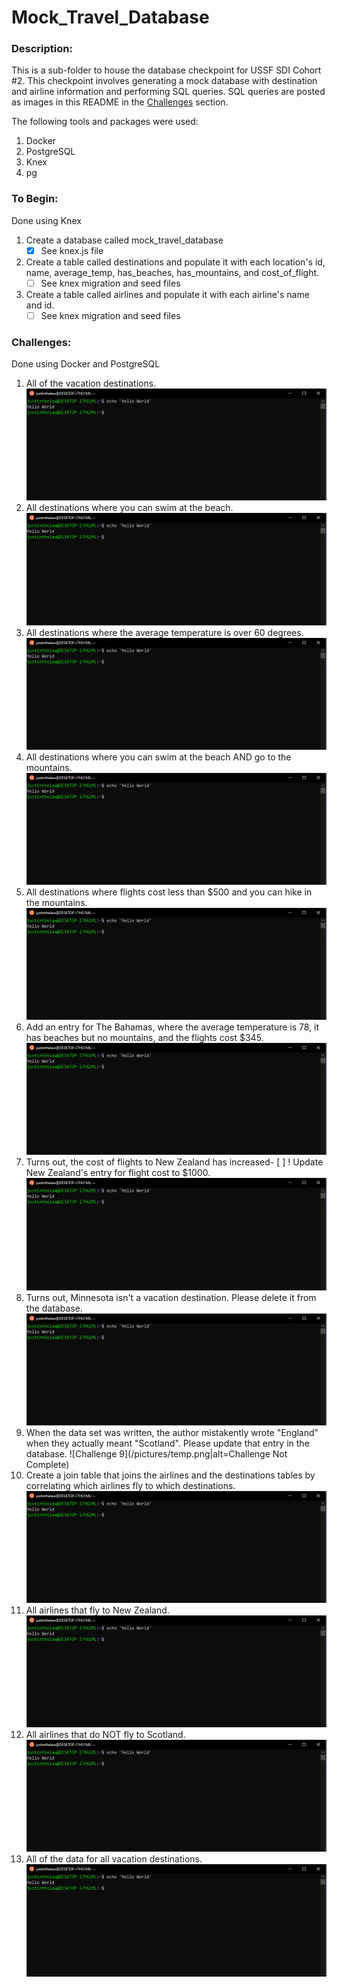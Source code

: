 # Mock_Travel_Database

### Description:
This is a sub-folder to house the database checkpoint for USSF SDI Cohort #2. This checkpoint involves generating a mock database with destination and airline information and performing SQL queries. SQL queries are posted as images in this README in the [Challenges](#challenges) section.

The following tools and packages were used:
  1. Docker
  2. PostgreSQL
  3. Knex
  4. pg

### To Begin:
Done using Knex
  1. Create a database called mock_travel_database
      - [x] See knex.js file
  2. Create a table called destinations and populate it with each location's id, name, average_temp, has_beaches, has_mountains, and cost_of_flight.
      - [ ] See knex migration and seed files
  3. Create a table called airlines and populate it with each airline's name and id.
      - [ ] See knex migration and seed files

### Challenges:
Done using Docker and PostgreSQL
  1. All of the vacation destinations.
![Challenge 1](./pictures/temp.png)
  2. All destinations where you can swim at the beach.
![Challenge 2](./pictures/temp.png)
  3. All destinations where the average temperature is over 60 degrees.
![Challenge 3](./pictures/temp.png)
  4. All destinations where you can swim at the beach AND go to the mountains.
![Challenge 4](./pictures/temp.png)
  5. All destinations where flights cost less than $500 and you can hike in the mountains.
![Challenge 5](./pictures/temp.png)
  6. Add an entry for The Bahamas, where the average temperature is 78, it has beaches but no mountains, and the flights cost $345.
![Challenge 6](./pictures/temp.png)
  7. Turns out, the cost of flights to New Zealand has increased- [ ] ! Update New Zealand's entry for flight cost to $1000.
![Challenge 7](./pictures/temp.png)
  8. Turns out, Minnesota isn't a vacation destination. Please delete it from the database.
![Challenge 8](./pictures/temp.png)
  9. When the data set was written, the author mistakently wrote "England" when they actually meant "Scotland". Please update that entry in the database.
![Challenge 9](/pictures/temp.png|alt=Challenge Not Complete)
  10. Create a join table that joins the airlines and the destinations tables by correlating which airlines fly to which destinations.
![Challenge 10](./pictures/temp.png)
  11. All airlines that fly to New Zealand.
![Challenge 11](./pictures/temp.png)
  12. All airlines that do NOT fly to Scotland.
![Challenge 12](./pictures/temp.png)
  13. All of the data for all vacation destinations.
![Challenge 13](./pictures/temp.png)